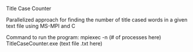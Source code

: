 Title Case Counter

Parallelized approach for finding the number of title cased words in a given text file using MS-MPI and C

Command to run the program:
mpiexec -n (# of processes here) TitleCaseCounter.exe (text file .txt here)
